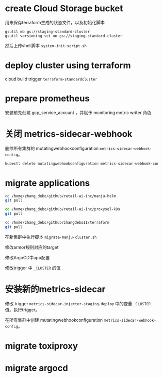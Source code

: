 # create Cloud Storage bucket

用来保存terraform生成的状态文件，以及初始化脚本

```shell
gsutil mb gs://staging-standard-cluster
gsutil versioning set on gs://staging-standard-cluster
```

然后上传shell脚本 `system-init-script.sh`

# deploy cluster using terraform

cloud build trigger `terraform-standardcluster`

# prepare prometheus

安装前先创建 gcp_service_account ，并赋予 monitoring metric writer 角色

# 关闭 metrics-sidecar-webhook

删除所有集群的 mutatingwebhookconfiguration `metrics-sidecar-webhook-config`。

```sh
kubectl delete mutatingwebhookconfiguration metrics-sidecar-webhook-config
```

# migrate applications

```sh
cd /home/zhang_debo/github/retail-ai-inc/manju-helm
git pull

cd /home/zhang_debo/github/retail-ai-inc/proxysql-k8s
git pull

cd /home/zhang_debo/github/zhangdebo11/terraform
git pull
```


在新集群中执行脚本 `migrate-manju-cluster.sh`


修改armor规则对应的target

修改ArgoCD中app配置

修改trigger 中 `_CLUSTER` 的值

# 安装新的metrics-sidecar

修改 trigger `metrics-sidecar-injector-staging-deploy` 中的变量 `_CLUSTER_` 值。执行trigger。

在所有集群中创建 mutatingwebhookconfiguration `metrics-sidecar-webhook-config`。


# migrate toxiproxy

# migrate argocd
